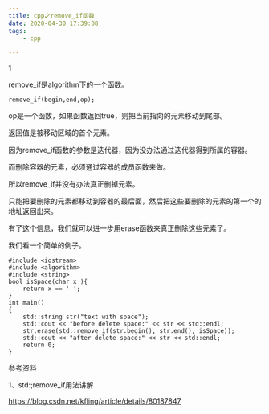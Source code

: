 ```yaml
---
title: cpp之remove_if函数
date: 2020-04-30 17:39:08
tags:
	- cpp

---
```


1

remove_if是algorithm下的一个函数。

```
remove_if(begin,end,op);  
```

op是一个函数，如果函数返回true，则把当前指向的元素移动到尾部。

返回值是被移动区域的首个元素。

因为remove_if函数的参数是迭代器，因为没办法通过迭代器得到所属的容器。

而删除容器的元素，必须通过容器的成员函数来做。

所以remove_if并没有办法真正删掉元素。

只能把要删除的元素都移动到容器的最后面，然后把这些要删除的元素的第一个的地址返回出来。

有了这个信息，我们就可以进一步用erase函数来真正删除这些元素了。

我们看一个简单的例子。

```
#include <iostream>
#include <algorithm>
#include <string>
bool isSpace(char x ){
    return x == ' ';
}
int main()
{
    std::string str("text with space");
    std::cout << "before delete space:" << str << std::endl;
    str.erase(std::remove_if(str.begin(), str.end(), isSpace));
    std::cout << "after delete space:" << str << std::endl;
    return 0;
}
```



参考资料

1、std:;remove_if用法讲解

https://blog.csdn.net/kfling/article/details/80187847